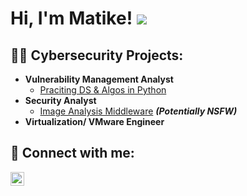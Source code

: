 <h1>Hi, I'm Matike!
<a href="https://linkedin.com/in/matike-beseke-maya2199a725b"><img src="https://img.shields.io/badge/-LinkedIn-0072b1?&style=for-the-badge&logo=linkedin&logoColor=white" /></a>


<h2>👨‍💻 Cybersecurity Projects:</h2>

- <b>Vulnerability Management Analyst</b>
  - [Praciting DS & Algos in Python](https://github.com/joshmadakor1/Algorithms-Practice)
- <b>Security Analyst</b>
  - [Image Analysis Middleware](https://github.com/joshmadakor1/4chan-Image-Analysis-Middleware-C964) <b><i>(Potentially NSFW)</b></i>
- <b>Virtualization/ VMware Engineer</b>
  


<h2> 🤳 Connect with me:</h2>


[<img align="left" alt="JoshMadakor | LinkedIn" width="22px" src="https://cdn.jsdelivr.net/npm/simple-icons@v3/icons/linkedin.svg" />][linkedin]



[linkedin]: https://linkedin.com/in/matike-beseke-maya-2199a725b

<!--
**joshmadakor1/joshmadakor1** is a ✨ _special_ ✨ repository because its `README.md` (this file) appears on your GitHub profile.

Here are some ideas to get you started:

- 🔭 I’m currently working on ...
- 🌱 I’m currently learning ...
- 👯 I’m looking to collaborate on ...
- 🤔 I’m looking for help with ...
- 💬 Ask me about ...
- 📫 How to reach me: ...
- 😄 Pronouns: ...
- ⚡ Fun fact: ...
-->
